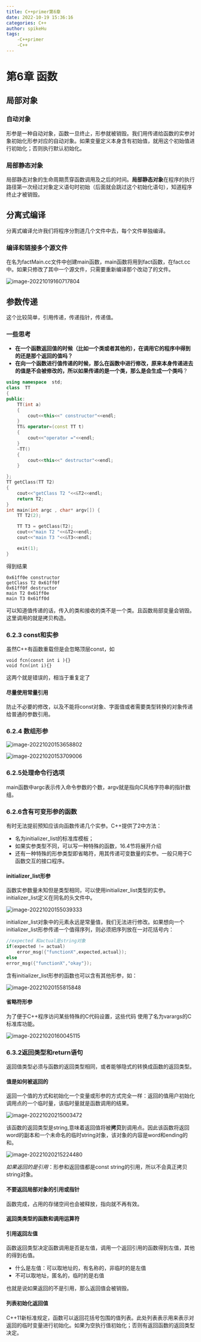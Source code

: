 ```yaml
---
title: C++primer第6章
date: 2022-10-19 15:36:16
categories: C++
author: spikeHu
tags: 
    -C++primer
    -C++
---
```


# 第6章 函数

## 局部对象

### 自动对象

形参是一种自动对象，函数一旦终止，形参就被销毁。我们用传递给函数的实参对象初始化形参对应的自动对象。如果变量定义本身含有初始值，就用这个初始值进行初始化；否则执行默认初始化。 

### 局部静态对象

局部静态对象的生命周期贯穿函数调用及之后的时间。**局部静态对象**在程序的执行路径第一次经过对象定义语句时初始（后面就会跳过这个初始化语句），知道程序终止才被销毁。

<!--more-->

## 分离式编译

分离式编译允许我们将程序分割道几个文件中去，每个文件单独编译。

### 编译和链接多个源文件

在名为factMain.cc文件中创建main函数，main函数将用到fact函数，在fact.cc中。如果只修改了其中一个源文件，只需要重新编译那个改动了的文件。

![image-20221019160717804](../typora-user-images/image-20221019160717804.png)

## 参数传递

这个比较简单，引用传递，传递指针，传递值。

### 一些思考

- **在一个函数返回值的时候（比如一个类或者其他的），在调用它的程序中得到的还是那个返回的值吗？**
- **在向一个函数进行值传递的时候，那么在函数中进行修改，原来本身传递进去的值是不会被修改的，所以如果传递的是一个类，那么是会生成一个类吗**？

~~~C++
using namespace  std;
class  TT
{
public:
    TT(int a)
    {
        cout<<this<<" constructor"<<endl;
    }
    TT& operator=(const TT t)
    {
        cout<<"operator ="<<endl;
    }
    ~TT()
    {
        cout<<this<<" destructor"<<endl;
    }

};
TT getClass(TT T2)
{
    cout<<"getClass T2 "<<&T2<<endl;
    return T2;
}
int main(int argc , char* argv[]) {
    TT T2(2);

    TT T3 = getClass(T2);
    cout<<"main T2 "<<&T2<<endl;
    cout<<"main T3 "<<&T3<<endl;

    exit(1);
}

~~~

得到结果

~~~
0x61ff0e constructor
getClass T2 0x61ff0f
0x61ff0f destructor
main T2 0x61ff0e
main T3 0x61ff0d
~~~

可以知道值传递的话，传入的类和接收的类不是一个类。且函数局部变量会销毁。这里调用的就是拷贝构造。

### 6.2.3 const和实参

虽然C++有函数重载但是会忽略顶层const，如

~~~
void fcn(const int i ){}
void fcn(int i){}
~~~

这两个就是错误的，相当于重复定了

#### 尽量使用常量引用

防止不必要的修改，以及不能将const对象、字面值或者需要类型转换的对象传递给普通的参数引用。

### 6.2.4 数组形参

![image-20221020153658802](../typora-user-images/image-20221020153658802.png)

![image-20221020153709006](../typora-user-images/image-20221020153709006.png)

### 6.2.5处理命令行选项

main函数中argc表示传入命令参数的个数，argv就是指向C风格字符串的指针数组。

### 6.2.6含有可变形参的函数

有时无法提前预知应该向函数传递几个实参。C++提供了2中方法：

- 名为initializer_list的标准库模板；
- 如果实参类型不同，可以写一种特殊的函数，16.4节将展开介绍
- 还有一种特殊的形参类型即省略符，用其传递可变数量的实参。一般只用于C函数交互的接口程序。

#### initializer_list形参

函数实参数量未知但是类型相同，可以使用initializer_list类型的实参。initializer_list定义在同名的头文件中。

![image-20221020155039333](../typora-user-images/image-20221020155039333.png)

initializer_list对象中的元素永远是常量值，我们无法进行修改。如果想向一个initializer_list形参传递一个值得序列，则必须把序列放在一对花括号内：

~~~c
//expected 和actual是string对象
if(expected != actual)
	error_msg({"functionX",expected,actual});
else
error_msg({"functionX","okay"});
~~~

含有initializer_list形参的函数也可以含有其他形参，如：

![image-20221020155815848](../typora-user-images/image-20221020155815848.png)

#### 省略符形参

为了便于C++程序访问某些特殊的C代码设置，这些代码 使用了名为varargs的C标准库功能。

![image-20221020160045115](../typora-user-images/image-20221020160045115.png)

### 6.3.2返回类型和return语句

返回值类型必须与函数的返回类型相同，或者能够隐式的转换成函数的返回类型。

#### 值是如何被返回的

返回一个值的方式和初始化一个变量或形参的方式完全一样：返回的值用户初始化调用点的一个临时量，该临时量就是函数调用的结果。

![image-20221020215003472](../typora-user-images/image-20221020215003472.png)

该函数的返回类型是string,意味着返回值将被**拷贝**到调用点。因此该函数将返回word的副本和一个未命名的临时string对象，该对象的内容是word和ending的和。

![image-20221020215224480](../typora-user-images/image-20221020215224480.png)

*如果返回的是引用*：形参和返回值都是const string的引用，所以不会真正拷贝string对象。

#### 不要返回局部对象的引用或指针

函数完成，占用的存储空间也会被释放，指向就不再有效。

#### 返回类类型的函数和调用运算符

#### 引用返回左值

函数返回类型决定函数调用是否是左值，调用一个返回引用的函数得到左值，其他的得到右值。

- 什么是左值：可以取地址的，有名称的，非临时的是左值
- 不可以取地址，匿名的，临时的是右值

也就是说如果返回的不是引用，那么返回值会被销毁。

#### 列表初始化返回值

C++11新标准规定，函数可以返回花括号包围的值列表。此处列表表示用来表示对返回的临时变量进行初始化。如果为空执行值初始化；否则有返回函数的返回类型决定。
